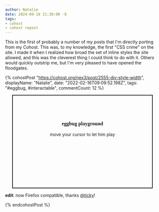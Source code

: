 ```yaml
---
author: Natalie
date: 2024-09-10 21:30:00 -8
tags:
- cohost
- cohost repost
---
```


This is the first of probably a number of my posts that I'm directly porting
from my Cohost. This was, to my knowledge, the first "CSS crime" on the site.
I made it when I realized how broad the set of inline styles the site allowed,
and this was the cleverest thing I could think to do with it. Others would
quickly outstrip me, but I'm very pleased to have opened the floodgates.

{% cohostPost "https://cohost.org/nex3/post/2555-div-style-width",
    displayName: "Natalie",
    date: "2022-02-16T09:09:52.198Z",
    tags: "#eggbug, #interactable",
    commentCount: 12 %}
  <div style="width:90%;height:300px;margin:0 auto;border:2px solid black;background-image:url(https://epe.brightspotcdn.com/b8/d1/b344dbec4dfcb4e13f30809676f3/playground-illustration-01.jpg);background-size:cover;cursor:url(https://gist.githubusercontent.com/nex3/679156f18d301155fc37448f5f6126ef/raw/188635dd2748b518049466e3618c6bc71efbde69/eggbug-cursor.svg), pointer;text-shadow:-2px 0 white, 0 2px white, 2px 0 white, 0 -2px white"><h3 style="font-family:cursive;text-align:center;margin-top:5em">eggbug playground</h3><p style="text-align:center">move your cursor to let him play</p></div>
  <p><strong>edit</strong>: now Firefox compatible, thanks <a href="https://cohost.org/ticky" class="co-mention">@ticky</a>!</p>
{% endcohostPost %}
